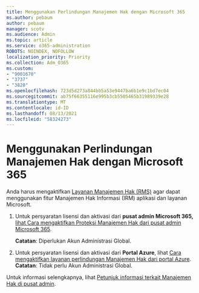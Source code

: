 ```yaml
---
title: Menggunakan Perlindungan Manajemen Hak dengan Microsoft 365
ms.author: pebaum
author: pebaum
manager: scotv
ms.audience: Admin
ms.topic: article
ms.service: o365-administration
ROBOTS: NOINDEX, NOFOLLOW
localization_priority: Priority
ms.collection: Adm_O365
ms.custom:
- "9001670"
- "3737"
- "3820"
ms.openlocfilehash: 723d5d273a844bb5a53e9447ba6b1e9c1bd7ec04
ms.sourcegitcommit: ab75f66355116e995b3cb5505465b31989339e28
ms.translationtype: MT
ms.contentlocale: id-ID
ms.lasthandoff: 08/13/2021
ms.locfileid: "58324273"
---
```

# <a name="use-rights-management-protection-with-microsoft-365"></a>Menggunakan Perlindungan Manajemen Hak dengan Microsoft 365

Anda harus mengaktifkan [Layanan Manajemen Hak (RMS)](https://docs.microsoft.com/azure/information-protection/what-is-azure-rms) agar dapat menggunakan fitur Manajemen Hak Informasi (IRM) aplikasi dan layanan Microsoft.

1. Untuk persyaratan lisensi dan aktivasi dari **pusat admin Microsoft 365,** [lihat Cara mengaktifkan Proteksi Manajemen Hak dari pusat admin Microsoft 365](https://docs.microsoft.com/azure/information-protection/activate-office365). 

    **Catatan**: Diperlukan Akun Administrasi Global.

2. Untuk persyaratan lisensi dan aktivasi dari **Portal Azure**, lihat [Cara mengaktifkan layanan perlindungan Manajemen Hak dari portal Azure](https://docs.microsoft.com/azure/information-protection/activate-azure). **Catatan**: Tidak perlu Akun Administrasi Global.

Untuk informasi selengkapnya, lihat [Petunjuk informasi terkait Manajemen Hak di pusat admin](https://docs.microsoft.com/office365/enterprise/activate-rms-in-office-365).
